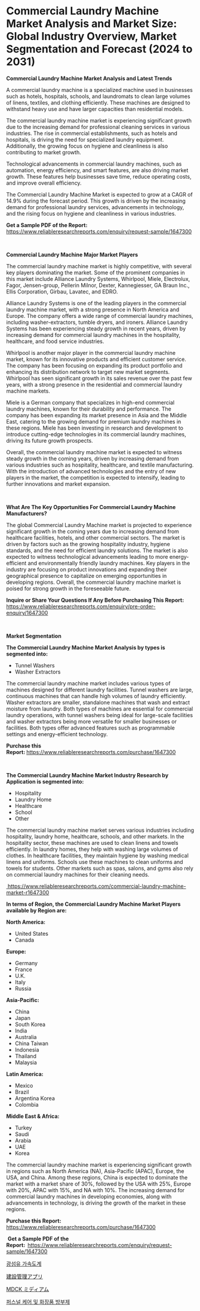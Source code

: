 <p><h1>Commercial Laundry Machine Market Analysis and Market Size: Global Industry Overview, Market Segmentation and Forecast (2024 to 2031)</h1></p><p><strong>Commercial Laundry Machine Market Analysis and Latest Trends</strong></p>
<p><p>A commercial laundry machine is a specialized machine used in businesses such as hotels, hospitals, schools, and laundromats to clean large volumes of linens, textiles, and clothing efficiently. These machines are designed to withstand heavy use and have larger capacities than residential models.</p><p>The commercial laundry machine market is experiencing significant growth due to the increasing demand for professional cleaning services in various industries. The rise in commercial establishments, such as hotels and hospitals, is driving the need for specialized laundry equipment. Additionally, the growing focus on hygiene and cleanliness is also contributing to market growth.</p><p>Technological advancements in commercial laundry machines, such as automation, energy efficiency, and smart features, are also driving market growth. These features help businesses save time, reduce operating costs, and improve overall efficiency.</p><p>The Commercial Laundry Machine Market is expected to grow at a CAGR of 14.9% during the forecast period. This growth is driven by the increasing demand for professional laundry services, advancements in technology, and the rising focus on hygiene and cleanliness in various industries.</p></p>
<p><strong>Get a Sample PDF of the Report:&nbsp;</strong> <a href="https://www.reliableresearchreports.com/enquiry/request-sample/1647300">https://www.reliableresearchreports.com/enquiry/request-sample/1647300</a></p>
<p>&nbsp;</p>
<p><strong>Commercial Laundry Machine Major Market Players</strong></p>
<p><p>The commercial laundry machine market is highly competitive, with several key players dominating the market. Some of the prominent companies in this market include Alliance Laundry Systems, Whirlpool, Miele, Electrolux, Fagor, Jensen-group, Pellerin Milnor, Dexter, Kannegiesser, GA Braun Inc., Ellis Corporation, Girbau, Lavatec, and EDRO.</p><p>Alliance Laundry Systems is one of the leading players in the commercial laundry machine market, with a strong presence in North America and Europe. The company offers a wide range of commercial laundry machines, including washer-extractors, tumble dryers, and ironers. Alliance Laundry Systems has been experiencing steady growth in recent years, driven by increasing demand for commercial laundry machines in the hospitality, healthcare, and food service industries.</p><p>Whirlpool is another major player in the commercial laundry machine market, known for its innovative products and efficient customer service. The company has been focusing on expanding its product portfolio and enhancing its distribution network to target new market segments. Whirlpool has seen significant growth in its sales revenue over the past few years, with a strong presence in the residential and commercial laundry machine markets.</p><p>Miele is a German company that specializes in high-end commercial laundry machines, known for their durability and performance. The company has been expanding its market presence in Asia and the Middle East, catering to the growing demand for premium laundry machines in these regions. Miele has been investing in research and development to introduce cutting-edge technologies in its commercial laundry machines, driving its future growth prospects.</p><p>Overall, the commercial laundry machine market is expected to witness steady growth in the coming years, driven by increasing demand from various industries such as hospitality, healthcare, and textile manufacturing. With the introduction of advanced technologies and the entry of new players in the market, the competition is expected to intensify, leading to further innovations and market expansion.</p></p>
<p>&nbsp;</p>
<p><strong>What Are The Key Opportunities For Commercial Laundry Machine Manufacturers?</strong></p>
<p><p>The global Commercial Laundry Machine market is projected to experience significant growth in the coming years due to increasing demand from healthcare facilities, hotels, and other commercial sectors. The market is driven by factors such as the growing hospitality industry, hygiene standards, and the need for efficient laundry solutions. The market is also expected to witness technological advancements leading to more energy-efficient and environmentally friendly laundry machines. Key players in the industry are focusing on product innovations and expanding their geographical presence to capitalize on emerging opportunities in developing regions. Overall, the commercial laundry machine market is poised for strong growth in the foreseeable future.</p></p>
<p><strong>Inquire or Share Your Questions If Any Before Purchasing This Report:</strong> <a href="https://www.reliableresearchreports.com/enquiry/pre-order-enquiry/1647300">https://www.reliableresearchreports.com/enquiry/pre-order-enquiry/1647300</a></p>
<p>&nbsp;</p>
<p><strong>Market Segmentation</strong></p>
<p><strong>The Commercial Laundry Machine Market Analysis by types is segmented into:</strong></p>
<p><ul><li>Tunnel Washers</li><li>Washer Extractors</li></ul></p>
<p><p>The commercial laundry machine market includes various types of machines designed for different laundry facilities. Tunnel washers are large, continuous machines that can handle high volumes of laundry efficiently. Washer extractors are smaller, standalone machines that wash and extract moisture from laundry. Both types of machines are essential for commercial laundry operations, with tunnel washers being ideal for large-scale facilities and washer extractors being more versatile for smaller businesses or facilities. Both types offer advanced features such as programmable settings and energy-efficient technology.</p></p>
<p><strong>Purchase this Report:&nbsp;</strong><a href="https://www.reliableresearchreports.com/purchase/1647300">https://www.reliableresearchreports.com/purchase/1647300</a></p>
<p>&nbsp;</p>
<p><strong>The Commercial Laundry Machine Market Industry Research by Application is segmented into:</strong></p>
<p><ul><li>Hospitality</li><li>Laundry Home</li><li>Healthcare</li><li>School</li><li>Other</li></ul></p>
<p><p>The commercial laundry machine market serves various industries including hospitality, laundry home, healthcare, schools, and other markets. In the hospitality sector, these machines are used to clean linens and towels efficiently. In laundry homes, they help with washing large volumes of clothes. In healthcare facilities, they maintain hygiene by washing medical linens and uniforms. Schools use these machines to clean uniforms and towels for students. Other markets such as spas, salons, and gyms also rely on commercial laundry machines for their cleaning needs.</p></p>
<p><a href="https://www.reliableresearchreports.com/commercial-laundry-machine-market-r1647300">&nbsp;https://www.reliableresearchreports.com/commercial-laundry-machine-market-r1647300</a></p>
<p><strong>In terms of Region, the Commercial Laundry Machine Market Players available by Region are:</strong></p>
<p>
    <p> <strong> North America: </strong>
        <ul>
            <li>United States</li>
            <li>Canada</li>
        </ul>
        </p> 
    <p> <strong> Europe: </strong>
        <ul>
            <li>Germany</li>
            <li>France</li>
            <li>U.K.</li>
            <li>Italy</li>
            <li>Russia</li>
        </ul>
        </p> 
    <p> <strong> Asia-Pacific: </strong>
        <ul>
            <li>China</li>
            <li>Japan</li>
            <li>South Korea</li>
            <li>India</li>
            <li>Australia</li>
            <li>China Taiwan</li>
            <li>Indonesia</li>
            <li>Thailand</li>
            <li>Malaysia</li>
        </ul>
        </p> 
    <p> <strong> Latin America: </strong>
        <ul>
            <li>Mexico</li>
            <li>Brazil</li>
            <li>Argentina Korea</li>
            <li>Colombia</li>
        </ul>
        </p> 
    <p> <strong> Middle East & Africa: </strong>
        <ul>
            <li>Turkey</li>
            <li>Saudi</li>
            <li>Arabia</li>
            <li>UAE</li>
            <li>Korea</li>
        </ul>
    </p>
    </p>
<p><p>The commercial laundry machine market is experiencing significant growth in regions such as North America (NA), Asia-Pacific (APAC), Europe, the USA, and China. Among these regions, China is expected to dominate the market with a market share of 30%, followed by the USA with 25%, Europe with 20%, APAC with 15%, and NA with 10%. The increasing demand for commercial laundry machines in developing economies, along with advancements in technology, is driving the growth of the market in these regions.</p></p>
<p><strong>Purchase this Report: </strong><a href="https://www.reliableresearchreports.com/purchase/1647300">https://www.reliableresearchreports.com/purchase/1647300</a></p>
<p>&nbsp;<strong>Get a Sample PDF of the Report:&nbsp;&nbsp;</strong><a href="https://www.reliableresearchreports.com/enquiry/request-sample/1647300">https://www.reliableresearchreports.com/enquiry/request-sample/1647300</a></p>
<p><strong></strong></p>
<p><p><a href="https://medium.com/@bruceabernathy2022/%EA%B4%91%EC%84%AC%EC%9C%A0-%EA%B0%80%EC%86%8D%EB%8F%84%EA%B3%84-%EC%8B%9C%EC%9E%A5-%EB%B6%84%EC%84%9D-%EB%B0%8F-2024%EB%85%84%EB%B6%80%ED%84%B0-2031%EB%85%84%EA%B9%8C%EC%A7%80%EC%9D%98-%ED%81%AC%EA%B8%B0-%EC%98%88%EC%B8%A1-dd0e7e6e9da4">광섬유 가속도계</a></p><p><a href="https://medium.com/@karinaokon69/%E5%BB%BA%E8%A8%AD%E7%AE%A1%E7%90%86%E3%82%A2%E3%83%97%E3%83%AA%E3%81%AE%E5%B8%82%E5%A0%B4%E8%A6%8F%E6%A8%A1-cagr-%E3%83%88%E3%83%AC%E3%83%B3%E3%83%89-2024%E5%B9%B4-2030%E5%B9%B4-1a0075d2dd99">建設管理アプリ</a></p><p><a href="https://medium.com/@idellamante2023/mdck%E3%83%A1%E3%83%87%E3%82%A3%E3%82%A2%E5%B8%82%E5%A0%B4%E3%83%A1%E3%83%88%E3%83%AA%E3%82%AF%E3%82%B9%E3%81%AE%E5%BE%A9%E5%8F%B7%E5%8C%96-%E3%82%B7%E3%82%A7%E3%82%A2-%E3%83%88%E3%83%AC%E3%83%B3%E3%83%89-%E6%88%90%E9%95%B7%E3%83%91%E3%82%BF%E3%83%BC%E3%83%B3-11865824a3f2">MDCK ミディアム</a></p><p><a href="https://medium.com/@margrethowe2016/%EA%B0%9C%EC%9D%B8%EC%9A%A9%ED%92%88-%EB%B0%8F-%ED%99%94%EC%9E%A5%ED%92%88-%EB%B3%B4%EC%A1%B4%EC%A0%9C-%EC%8B%9C%EC%9E%A5-%EB%8F%99%ED%96%A5-%EB%B0%8F-%EC%8B%9C%EC%9E%A5-%EB%B6%84%EC%84%9D%EC%9D%80-2024-2031%EB%85%84%EC%9D%84-%EC%9C%84%ED%95%9C-%EC%98%88%EC%B8%A1%EB%90%A9%EB%8B%88%EB%8B%A4-56b8371188f5">퍼스널 케어 및 화장품 방부제</a></p></p>